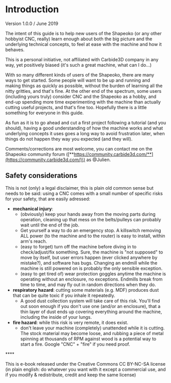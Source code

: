 # Introduction

Version 1.0.0 / June 2019

The intent of this guide is to help new users of the Shapeoko \(or any other hobbyist CNC, really\) learn enough about both the big picture and the underlying technical concepts, to feel at ease with the machine and how it behaves. 

This is a personal initiative, not affiliated with Carbide3D company in any way, yet positively biased \(it's such a great machine, what can I do...\) 

With so many different kinds of users of the Shapeoko, there are many ways to get started. Some people will want to be up and running and making things as quickly as possible, without the burden of learning all the nitty gritties, and that's fine. At the other end of the spectrum, some users \(including yours truly\) consider CNC and the Shapeoko as a hobby, and end-up spending more time experimenting with the machine than actually cutting useful projects, and that's fine too. Hopefully there is a little something for everyone in this guide.

As fun as it is to go ahead and cut a first project following a tutorial \(and you should\), having a good understanding of how the machine works and what underlying concepts it uses goes a long way to avoid frustration later, when things do not happen they way you expected \(and they will\).

Comments/corrections are most welcome, you can contact me on the Shapeoko community forum \([**https://community.carbide3d.com/**](https://community.carbide3d.com/)\) as @Julien.

## Safety considerations

This is not \(only\) a legal disclaimer, this is plain old common sense but needs to be said: using a CNC comes with a small number of specific risks for your safety, that are easily adressed:

* **mechanical injury**:
  * \(obviously\) keep your hands away from the moving parts during operation, cleaning up that mess on the belts/pulleys can probably wait until the end of the job.
  * Get yourself a way to do an emergency stop. A killswitch removing ALL power \(to the machine and to the router\) is easy to install, within arm's reach.
  * \(easy to forget\) turn off the machine before diving in to check/adjust/fix something. Sure, the machine is "not supposed" to move by itself, but user errors happen \(ever clicked anywhere by mistake?\), and software has bugs. Changing an endmill while the machine is still powered on is probably the only sensible exception.
  * \(easy to get tired of\) wear protection goggles anytime the machine is operating without an enclosure, no exceptions. Endmills break from time to time, and may fly out in random directions when they do. 
* **respiratory hazard**: cutting some materials \(e.g. MDF\) produces dust that can be quite toxic if you inhale it repeatedly. 
  * A good dust collection system will take care of this risk. You'll find out soon enough if you don't use one \(and/or an enclosure\), that a thin layer of dust ends up covering everything around the machine, including the inside of your lungs.
* **fire hazard**: while this risk is very remote, it does exist.
  * don't leave your machine \(completely\) unattended while it is cutting. The stock material may become loose, and rubbing a piece of metal spinning at thousands of RPM against wood is a potential way to start a fire. Google "CNC" + "fire" if you need proof.

\*\*\*\*

This is e-book released under the Creative Commons CC BY-NC-SA license \(in plain english: do whatever you want with it except a commercial use, and if you modify & redistribute, credit and keep the same license\)





